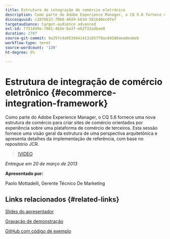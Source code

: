 ```yaml
---
title: Estrutura de integração de comércio eletrônico
description: Como parte do Adobe Experience Manager, o CQ 5.6 fornece uma nova Estrutura de comércio para criar sites de comércio orientados por experiência sobre uma plataforma de comércio de terceiros. Esta sessão fornece uma visão geral da estrutura de uma perspectiva arquitetônica e apresenta alguns detalhes da implementação de referência, com base no repositório JCR.
discoiquuid: c2876633-70b8-46d9-b63d-581b40ec0fef
targetaudience: target-audience advanced
exl-id: 7751d49e-7981-463e-ba3f-e62f32adbae0
duration: 2787
source-git-commit: 9a297cda953d4414131657f9ac84580aea0eabeb
workflow-type: tm+mt
source-wordcount: '130'
ht-degree: 0%

---
```


# Estrutura de integração de comércio eletrônico {#ecommerce-integration-framework}

Como parte do Adobe Experience Manager, o CQ 5.6 fornece uma nova estrutura de comércio para criar sites de comércio orientados por experiência sobre uma plataforma de comércio de terceiros. Esta sessão fornece uma visão geral da estrutura de uma perspectiva arquitetônica e apresenta detalhes da implementação de referência, com base no repositório JCR.

>[!VIDEO](https://video.tv.adobe.com/v/19577/?quality=9)

*Entregue em 20 de março de 2013*

**Apresentado por:**

Paolo Mottadelli, Gerente Técnico De Marketing

## Links relacionados {#related-links}

[Slides do apresentador](https://www.slideshare.net/paolomoz/aem-cq-ecommerce-framework)

[Gravação de demonstração](https://vimeo.com/62251523)

[GitHub com código de exemplo](https://github.com/paolomoz/cq-commerce-impl-sample)
